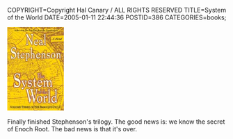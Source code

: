 COPYRIGHT=Copyright Hal Canary / ALL RIGHTS RESERVED
TITLE=System of the World
DATE=2005-01-11 22:44:36
POSTID=386
CATEGORIES=books;

[  ![[BOOK COVER]](/images/book-system-of-the-world.jpg)  ](/isbn/?0060523875)

Finally finished Stephenson's trilogy. The good news is: we know the secret of Enoch Root. The bad news is that it's over.

